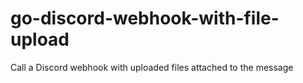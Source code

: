 # go-discord-webhook-with-file-upload
Call a Discord webhook with uploaded files attached to the message
